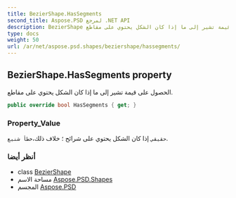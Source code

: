 ```yaml
---
title: BezierShape.HasSegments
second_title: Aspose.PSD لمرجع .NET API
description: BezierShape ملكية. الحصول على قيمة تشير إلى ما إذا كان الشكل يحتوي على مقاطع.
type: docs
weight: 50
url: /ar/net/aspose.psd.shapes/beziershape/hassegments/
---
```

## BezierShape.HasSegments property

الحصول على قيمة تشير إلى ما إذا كان الشكل يحتوي على مقاطع.

```csharp
public override bool HasSegments { get; }
```

### Property_Value

`حقيقي` إذا كان الشكل يحتوي على شرائح ؛ خلاف ذلك،`خطأ شنيع`.

### أنظر أيضا

* class [BezierShape](../)
* مساحة الاسم [Aspose.PSD.Shapes](../../beziershape/)
* المجسم [Aspose.PSD](../../../)


